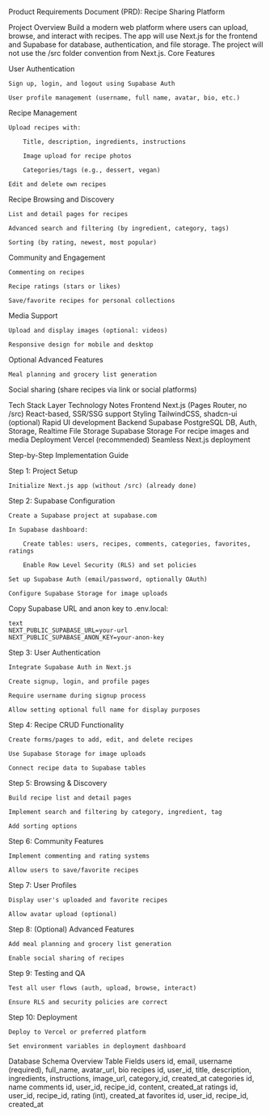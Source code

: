 Product Requirements Document (PRD): Recipe Sharing Platform

Project Overview
Build a modern web platform where users can upload, browse, and interact with recipes. The app will use Next.js for the frontend and Supabase for database, authentication, and file storage. The project will not use the /src folder convention from Next.js.
Core Features

User Authentication

    Sign up, login, and logout using Supabase Auth

    User profile management (username, full name, avatar, bio, etc.)

Recipe Management

    Upload recipes with:

        Title, description, ingredients, instructions

        Image upload for recipe photos

        Categories/tags (e.g., dessert, vegan)

    Edit and delete own recipes

Recipe Browsing and Discovery

    List and detail pages for recipes

    Advanced search and filtering (by ingredient, category, tags)

    Sorting (by rating, newest, most popular)

Community and Engagement

    Commenting on recipes

    Recipe ratings (stars or likes)

    Save/favorite recipes for personal collections

Media Support

    Upload and display images (optional: videos)

    Responsive design for mobile and desktop

Optional Advanced Features

    Meal planning and grocery list generation

Social sharing (share recipes via link or social platforms)

Tech Stack
Layer Technology Notes
Frontend Next.js (Pages Router, no /src) React-based, SSR/SSG support
Styling TailwindCSS, shadcn-ui (optional) Rapid UI development
Backend Supabase PostgreSQL DB, Auth, Storage, Realtime
File Storage Supabase Storage For recipe images and media
Deployment Vercel (recommended) Seamless Next.js deployment

Step-by-Step Implementation Guide

Step 1: Project Setup

    Initialize Next.js app (without /src) (already done)

Step 2: Supabase Configuration

    Create a Supabase project at supabase.com

    In Supabase dashboard:

        Create tables: users, recipes, comments, categories, favorites, ratings

        Enable Row Level Security (RLS) and set policies

    Set up Supabase Auth (email/password, optionally OAuth)

    Configure Supabase Storage for image uploads

Copy Supabase URL and anon key to .env.local:

    text
    NEXT_PUBLIC_SUPABASE_URL=your-url
    NEXT_PUBLIC_SUPABASE_ANON_KEY=your-anon-key

Step 3: User Authentication

    Integrate Supabase Auth in Next.js

    Create signup, login, and profile pages

    Require username during signup process

    Allow setting optional full name for display purposes

Step 4: Recipe CRUD Functionality

    Create forms/pages to add, edit, and delete recipes

    Use Supabase Storage for image uploads

    Connect recipe data to Supabase tables

Step 5: Browsing & Discovery

    Build recipe list and detail pages

    Implement search and filtering by category, ingredient, tag

    Add sorting options

Step 6: Community Features

    Implement commenting and rating systems

    Allow users to save/favorite recipes

Step 7: User Profiles

    Display user's uploaded and favorite recipes

    Allow avatar upload (optional)

Step 8: (Optional) Advanced Features

    Add meal planning and grocery list generation

    Enable social sharing of recipes

Step 9: Testing and QA

    Test all user flows (auth, upload, browse, interact)

    Ensure RLS and security policies are correct

Step 10: Deployment

    Deploy to Vercel or preferred platform

    Set environment variables in deployment dashboard

Database Schema Overview
Table Fields
users id, email, username (required), full_name, avatar_url, bio
recipes id, user_id, title, description, ingredients, instructions, image_url, category_id, created_at
categories id, name
comments id, user_id, recipe_id, content, created_at
ratings id, user_id, recipe_id, rating (int), created_at
favorites id, user_id, recipe_id, created_at
